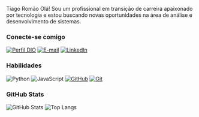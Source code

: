 Tiago Romão
 Olá! Sou um profissional em transição de carreira apaixonado por tecnologia
 e estou buscando novas oportunidades na área de análise e desenvolvimento de sistemas.

### Conecte-se comigo
[![Perfil DIO](https://img.shields.io/badge/-Meu%20Perfil%20na%20DIO-30A3DC?style=for-the-badge)](https://web.dio.me/users/tiagoromao25/?tab=achievements)
[![E-mail](https://img.shields.io/badge/-Email-000?style=for-the-badge&logo=microsoft-outlook&logoColor=E94D5F)](mailto:tiagoromao25@gmail.com)
[![LinkedIn](https://img.shields.io/badge/-LinkedIn-000?style=for-the-badge&logo=linkedin&logoColor=30A3DC)](https://www.linkedin.com/in/tiago-romão-925934b8/)

### Habilidades
![Python](https://img.shields.io/badge/Python-000?style=for-the-badge&logo=python&logoColor=30A3DC)
![JavaScript](https://img.shields.io/badge/JavaScript-000?style=for-the-badge&logo=javascript&logoColor=30A3DC)
[![GitHub](https://img.shields.io/badge/GitHub-000?style=for-the-badge&logo=github&logoColor=30A3DC)](https://docs.github.com/)
[![Git](https://img.shields.io/badge/Git-000?style=for-the-badge&logo=git&logoColor=E94D5F)](https://git-scm.com/doc) 

### GitHub Stats
![GitHub Stats](https://github-readme-stats.vercel.app/api?username=TheRomas&theme=transparent&bg_color=000&border_color=30A3DC&show_icons=true&icon_color=30A3DC&title_color=E94D5F&text_color=FFF)
![Top Langs](https://github-readme-stats-git-masterrstaa-rickstaa.vercel.app/api/top-langs/?username=TheRomas&layout=compact&bg_color=000&border_color=30A3DC&title_color=E94D5F&text_color=FFF)

